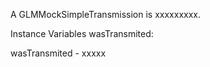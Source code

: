 A GLMMockSimpleTransmission is xxxxxxxxx.Instance Variables	wasTransmited:		<Object>wasTransmited	- xxxxx
